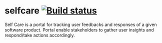 # selfcare [![Build status](https://ci.appveyor.com/api/projects/status/wnai7fj3am73hil7?svg=true)](https://ci.appveyor.com/project/Lilanga/selfcare)
Self Care is a portal for tracking user feedbacks and responses of a given software product. Portal enable stakeholders to gather user insights and respond/take actions accordingly. 
